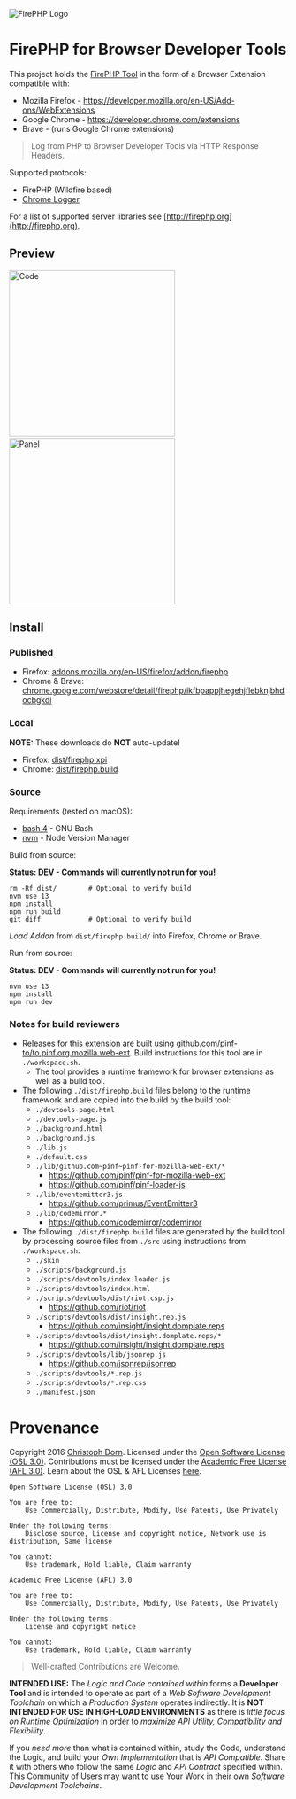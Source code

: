 ![FirePHP Logo](https://github.com/firephp/firephp-for-browser-devtools/blob/master/src/skin/Logo.png?raw=true "FirePHP Logo")

FirePHP for Browser Developer Tools
===================================

This project holds the [FirePHP Tool](http://firephp.org) in the form of a Browser Extension compatible with:

  * Mozilla Firefox - https://developer.mozilla.org/en-US/Add-ons/WebExtensions
  * Google Chrome - https://developer.chrome.com/extensions
  * Brave - (runs Google Chrome extensions)

> Log from PHP to Browser Developer Tools via HTTP Response Headers.

Supported protocols:

  * FirePHP (Wildfire based)
  * [Chrome Logger](https://craig.is/writing/chrome-logger/techspecs)

For a list of supported server libraries see [http://firephp.org](http://firephp.org).


Preview
-------

<img src="https://github.com/firephp/firephp-for-browser-devtools/blob/master/src/skin/CodeScreenshot.png?raw=true" alt="Code" width="300"> &nbsp; <img src="https://github.com/firephp/firephp-for-browser-devtools/blob/master/src/skin/PanelScreenshot.png?raw=true" alt="Panel" width="300">


Install
-------

### Published

  * Firefox: [addons.mozilla.org/en-US/firefox/addon/firephp](https://addons.mozilla.org/en-US/firefox/addon/firephp/)
  * Chrome & Brave: [chrome.google.com/webstore/detail/firephp/ikfbpappjhegehjflebknjbhdocbgkdi](https://chrome.google.com/webstore/detail/firephp/ikfbpappjhegehjflebknjbhdocbgkdi)

### Local

**NOTE:** These downloads do **NOT** auto-update!

  * Firefox: [dist/firephp.xpi](https://github.com/firephp/firephp-for-browser-devtools/raw/master/dist/firephp.xpi)
  * Chrome: [dist/firephp.build](https://github.com/firephp/firephp-for-browser-devtools/raw/master/dist/firephp.build)

### Source

Requirements (tested on macOS):

  * [bash 4](https://www.gnu.org/software/bash/) - GNU Bash
  * [nvm](https://github.com/creationix/nvm) - Node Version Manager

Build from source:

**Status: DEV - Commands will currently not run for you!**

    rm -Rf dist/        # Optional to verify build
    nvm use 13
    npm install
    npm run build
    git diff            # Optional to verify build

*Load Addon* from `dist/firephp.build/` into Firefox, Chrome or Brave.

Run from source:

**Status: DEV - Commands will currently not run for you!**

    nvm use 13
    npm install
    npm run dev

### Notes for build reviewers

  * Releases for this extension are built using [github.com/pinf-to/to.pinf.org.mozilla.web-ext](https://github.com/pinf-to/to.pinf.org.mozilla.web-ext). Build instructions for this tool are in `./workspace.sh`.
    * The tool provides a runtime framework for browser extensions as well as a build tool.
  * The following `./dist/firephp.build` files belong to the runtime framework and are copied into the build by the build tool:
    * `./devtools-page.html`
    * `./devtools-page.js`
    * `./background.html`
    * `./background.js`
    * `./lib.js`
    * `./default.css`
    * `./lib/github.com~pinf~pinf-for-mozilla-web-ext/*`
      * https://github.com/pinf/pinf-for-mozilla-web-ext
      * https://github.com/pinf/pinf-loader-js
    * `./lib/eventemitter3.js`
      * https://github.com/primus/EventEmitter3
    * `./lib/codemirror.*`
      * https://github.com/codemirror/codemirror
  * The following `./dist/firephp.build` files are generated by the build tool by processing source files from `./src` using instructions from `./workspace.sh`:
    * `./skin`
    * `./scripts/background.js`
    * `./scripts/devtools/index.loader.js`
    * `./scripts/devtools/index.html`
    * `./scripts/devtools/dist/riot.csp.js`
      * https://github.com/riot/riot
    * `./scripts/devtools/dist/insight.rep.js`
      * https://github.com/insight/insight.domplate.reps
    * `./scripts/devtools/dist/insight.domplate.reps/*`
      * https://github.com/insight/insight.domplate.reps
    * `./scripts/devtools/lib/jsonrep.js`
      * https://github.com/jsonrep/jsonrep
    * `./scripts/devtools/*.rep.js`
    * `./scripts/devtools/*.rep.css`
    * `./manifest.json`


Provenance
==========

Copyright 2016 [Christoph Dorn](http://christophdorn.com).
Licensed under the [Open Software License (OSL 3.0)](https://opensource.org/licenses/OSL-3.0).
Contributions must be licensed under the [Academic Free License (AFL 3.0)](https://opensource.org/licenses/AFL-3.0).
Learn about the OSL & AFL Licenses [here](http://rosenlaw.com/OSL3.0-explained.htm).

```
Open Software License (OSL) 3.0

You are free to:
    Use Commercially, Distribute, Modify, Use Patents, Use Privately

Under the following terms:
    Disclose source, License and copyright notice, Network use is distribution, Same license

You cannot:
    Use trademark, Hold liable, Claim warranty
```
```
Academic Free License (AFL) 3.0

You are free to:
    Use Commercially, Distribute, Modify, Use Patents, Use Privately

Under the following terms:
    License and copyright notice

You cannot:
    Use trademark, Hold liable, Claim warranty
```

> Well-crafted Contributions are Welcome.

**INTENDED USE:** The *Logic and Code contained within* forms a **Developer Tool** and is intended to operate as part of a *Web Software Development Toolchain* on which a *Production System* operates indirectly. It is **NOT INTENDED FOR USE IN HIGH-LOAD ENVIRONMENTS** as there is *little focus on Runtime Optimization* in order to *maximize API Utility, Compatibility and Flexibility*.

If you *need more* than what is contained within, study the Code, understand the Logic, and build your *Own Implementation* that is *API Compatible*. Share it with others who follow the same *Logic* and *API Contract* specified within. This Community of Users may want to use Your Work in their own *Software Development Toolchains*.
